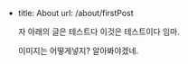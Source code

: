- title: About
  url: /about/firstPost
  
  
  자 아래의 글은 테스트다 이것은 테스트이다 임마.
  
  이미지는 어떻게넣지? 알아봐야겠네.
